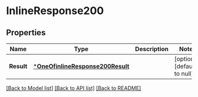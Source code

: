 # InlineResponse200

## Properties
Name | Type | Description | Notes
------------ | ------------- | ------------- | -------------
**Result** | [***OneOfinlineResponse200Result**](OneOfinlineResponse200Result.md) |  | [optional] [default to null]

[[Back to Model list]](../README.md#documentation-for-models) [[Back to API list]](../README.md#documentation-for-api-endpoints) [[Back to README]](../README.md)

